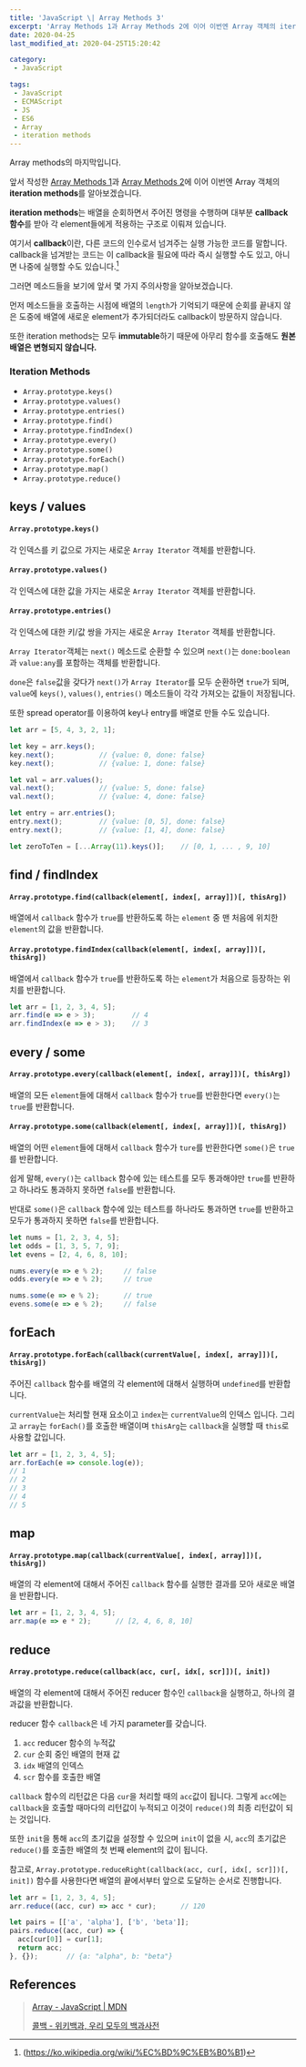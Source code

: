 ```yaml
---
title: 'JavaScript \| Array Methods 3'
excerpt: 'Array Methods 1과 Array Methods 2에 이어 이번엔 Array 객체의 iteration methods를 알아보겠습니다.'
date: 2020-04-25
last_modified_at: 2020-04-25T15:20:42

category:
 - JavaScript

tags:
 - JavaScript
 - ECMAScript
 - JS
 - ES6
 - Array
 - iteration methods
---
```




Array methods의 마지막입니다. 

앞서 작성한 [Array Methods 1](/javascript/js-array-01/)과 [Array Methods 2](/javascript/js-array-02/)에 이어 이번엔 Array 객체의 **iteration methods**를 알아보겠습니다.

**iteration methods**는 배열을 순회하면서 주어진 명령을 수행하며 대부분 **callback 함수**를 받아 각 element들에게 적용하는 구조로 이뤄져 있습니다.

여기서 **callback**이란, 다른 코드의 인수로서 넘겨주는 실행 가능한 코드를 말합니다. callback을 넘겨받는 코드는 이 callback을 필요에 따라 즉시 실행할 수도 있고, 아니면 나중에 실행할 수도 있습니다.[^1]

그러면 메소드들을 보기에 앞서 몇 가지 주의사항을 알아보겠습니다.

먼저 메소드들을 호출하는 시점에 배열의 `length`가 기억되기 때문에 순회를 끝내지 않은 도중에 배열에 새로운 element가 추가되더라도 callback이 방문하지 않습니다.

또한 iteration methods는 모두 **immutable**하기 때문에 아무리 함수를 호출해도 **원본 배열은 변형되지 않습니다.**


### Iteration Methods
* `Array.prototype.keys()`
* `Array.prototype.values()`
* `Array.prototype.entries()`
* `Array.prototype.find()`
* `Array.prototype.findIndex()`
* `Array.prototype.every()`
* `Array.prototype.some()`
* `Array.prototype.forEach()`
* `Array.prototype.map()`
* `Array.prototype.reduce()`



## keys / values
#### `Array.prototype.keys()`
각 인덱스를 키 값으로 가지는 새로운 `Array Iterator` 객체를 반환합니다.

#### `Array.prototype.values()`
각 인덱스에 대한 값을 가지는 새로운 `Array Iterator` 객체를 반환합니다.

#### `Array.prototype.entries()`
각 인덱스에 대한 키/값 쌍을 가지는 새로운 `Array Iterator` 객체를 반환합니다.

`Array Iterator`객체는 `next()` 메소드로 순환할 수 있으며 `next()`는 `done:boolean`과 `value:any`를 포함하는 객체를 반환합니다.

`done`은 `false`값을 갖다가 `next()`가 `Array Iterator`를 모두 순환하면 `true`가 되며, `value`에 `keys()`, `values()`, `entries()` 메소드들이 각각 가져오는 값들이 저장됩니다.

또한 spread operator를 이용하여 key나 entry를 배열로 만들 수도 있습니다.

```js
let arr = [5, 4, 3, 2, 1];

let key = arr.keys();
key.next();           // {value: 0, done: false}
key.next();           // {value: 1, done: false}

let val = arr.values();
val.next();           // {value: 5, done: false}
val.next();           // {value: 4, done: false}

let entry = arr.entries();
entry.next();         // {value: [0, 5], done: false}
entry.next();         // {value: [1, 4], done: false}

let zeroToTen = [...Array(11).keys()];    // [0, 1, ... , 9, 10]
```



## find / findIndex
#### `Array.prototype.find(callback(element[, index[, array]])[, thisArg])`
배열에서 `callback` 함수가 `true`를 반환하도록 하는 `element` 중 맨 처음에 위치한 `element`의 값을 반환합니다.

#### `Array.prototype.findIndex(callback(element[, index[, array]])[, thisArg])`
배열에서 `callback` 함수가 `true`를 반환하도록 하는 `element`가 처음으로 등장하는 위치를 반환합니다.

```js
let arr = [1, 2, 3, 4, 5];
arr.find(e => e > 3);         // 4
arr.findIndex(e => e > 3);    // 3
```



## every / some
#### `Array.prototype.every(callback(element[, index[, array]])[, thisArg])`
배열의 모든 `element`들에 대해서 `callback` 함수가 `true`를 반환한다면 `every()`는 `true`를 반환합니다.

#### `Array.prototype.some(callback(element[, index[, array]])[, thisArg])`
배열의 어떤 `element`들에 대해서 `callback` 함수가 `ture`를 반환한다면 `some()`은 `true`를 반환합니다.

쉽게 말해, `every()`는 `callback` 함수에 있는 테스트를 모두 통과해야만 `true`를 반환하고 하나라도 통과하지 못하면 `false`를 반환합니다.

반대로 `some()`은 `callback` 함수에 있는 테스트를 하나라도 통과하면 `true`를 반환하고 모두가 통과하지 못하면 `false`를 반환합니다.

```js
let nums = [1, 2, 3, 4, 5];
let odds = [1, 3, 5, 7, 9];
let evens = [2, 4, 6, 8, 10];

nums.every(e => e % 2);     // false
odds.every(e => e % 2);     // true

nums.some(e => e % 2);      // true
evens.some(e => e % 2);     // false
```



## forEach
#### `Array.prototype.forEach(callback(currentValue[, index[, array]])[, thisArg])`
주어진 `callback` 함수를 배열의 각 element에 대해서 실행하며 `undefined`를 반환합니다.

`currentValue`는 처리할 현재 요소이고 `index`는 `currentValue`의 인덱스 입니다. 그리고 `array`는 `forEach()`를 호출한 배열이며 `thisArg`는 `callback`을 실행할 때 `this`로 사용할 값입니다.

```js
let arr = [1, 2, 3, 4, 5];
arr.forEach(e => console.log(e));
// 1
// 2
// 3
// 4
// 5
```



## map
#### `Array.prototype.map(callback(currentValue[, index[, array]])[, thisArg])`
배열의 각 element에 대해서 주어진 `callback` 함수를 실행한 결과를 모아 새로운 배열을 반환합니다.

```js
let arr = [1, 2, 3, 4, 5];
arr.map(e => e * 2);      // [2, 4, 6, 8, 10]
```



## reduce
#### `Array.prototype.reduce(callback(acc, cur[, idx[, scr]])[, init])`
배열의 각 element에 대해서 주어진 reducer 함수인 `callback`을 실행하고, 하나의 결과값을 반환합니다.

reducer 함수 `callback`은 네 가지 parameter를 갖습니다.

1. `acc` reducer 함수의 누적값
1. `cur` 순회 중인 배열의 현재 값
1. `idx` 배열의 인덱스
1. `scr` 함수를 호출한 배열

`callback` 함수의 리턴값은 다음 `cur`을 처리할 때의 `acc`값이 됩니다. 그렇게 `acc`에는 `callback`을 호출할 때마다의 리턴값이 누적되고 이것이 `reduce()`의 최종 리턴값이 되는 것입니다.

또한 `init`을 통해 `acc`의 초기값을 설정할 수 있으며 `init`이 없을 시, `acc`의 초기값은  `reduce()`를 호출한 배열의 첫 번째 element의 값이 됩니다.

참고로, `Array.prototype.reduceRight(callback(acc, cur[, idx[, scr]])[, init])` 함수를 사용한다면 배열의 끝에서부터 앞으로 도달하는 순서로 진행합니다. 

```js
let arr = [1, 2, 3, 4, 5];
arr.reduce((acc, cur) => acc * cur);      // 120

let pairs = [['a', 'alpha'], ['b', 'beta']];
pairs.reduce((acc, cur) => {
  acc[cur[0]] = cur[1];
  return acc;
}, {});       // {a: "alpha", b: "beta"}
```



## References
> [Array - JavaScript \| MDN](https://developer.mozilla.org/ko/docs/Web/JavaScript/Reference/Global_Objects/Array)
>
> [콜백 - 위키백과, 우리 모두의 백과사전](https://ko.wikipedia.org/wiki/%EC%BD%9C%EB%B0%B1)

[^1]: (https://ko.wikipedia.org/wiki/%EC%BD%9C%EB%B0%B1)